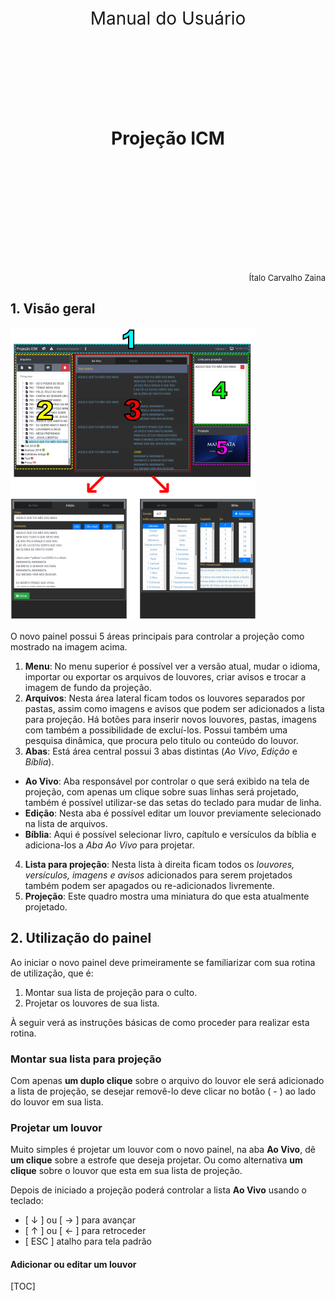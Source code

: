 <div style="text-align: center; font-size: 28px;">

Manual do Usuário

<br>

<br>

<br>

<strong>Projeção ICM</strong>

<br>

<br>

<br>

<br>

<br>

</div>

<div style="text-align: right; font-size: 13px;">Ítalo Carvalho Zaina</div>

<div style="page-break-after: always;"></div>

## 1. Visão geral

![](assets/img/visao_geral.png)

O novo painel possui 5 áreas principais para controlar a projeção como mostrado na imagem acima.

1. __Menu__: No menu superior é possível ver a versão atual, mudar o idioma, importar ou exportar os arquivos de louvores, criar avisos e trocar a imagem de fundo da projeção.
2. __Arquivos__: Nesta área lateral ficam todos os louvores separados por pastas, assim como imagens e avisos que podem ser adicionados a lista para projeção. Há botões para inserir novos louvores, pastas, imagens com também a possibilidade de excluí-los. Possui também uma pesquisa dinâmica, que procura pelo titulo ou conteúdo do louvor.
3. __Abas__: Está área central possui 3 abas distintas (_Ao Vivo_, _Edição_ e _Bíblia_).
  * __Ao Vivo__: Aba responsável por controlar o que será exibido na tela de projeção, com apenas um clique sobre suas linhas será projetado, também é possível utilizar-se das setas do teclado para mudar de linha.
  * __Edição__: Nesta aba é possível editar um louvor previamente selecionado na lista de arquivos.
  * __Bíblia__: Aqui é possível selecionar livro, capítulo e versículos da bíblia e adiciona-los a _Aba Ao Vivo_ para projetar.
4. __Lista para projeção__: Nesta lista à direita ficam todos os _louvores, versículos, imagens e avisos_ adicionados para serem projetados também podem ser apagados ou re-adicionados livremente.
5. __Projeção__: Este quadro mostra uma miniatura do que esta atualmente projetado.

<div style="page-break-after: always;"></div>

## 2. Utilização do painel

Ao iniciar o novo painel deve primeiramente se familiarizar com sua rotina de utilização, que é: 

1. Montar sua lista de projeção para o culto.
2. Projetar os louvores de sua lista.

À seguir verá as instruções básicas de como proceder para realizar esta rotina.

### Montar sua lista para projeção

Com apenas __um duplo clique__ sobre o arquivo do louvor ele será adicionado a lista de projeção, se desejar removê-lo deve clicar no botão ( - ) ao lado do louvor em sua lista.

### Projetar um louvor

Muito simples é projetar um louvor com o novo painel, na aba __Ao Vivo__, dê __um clique__ sobre a estrofe que deseja projetar. Ou como alternativa __um clique__ sobre o louvor que esta em sua lista de projeção.

Depois de iniciado a projeção poderá controlar a lista __Ao Vivo__ usando o teclado:

* [ ↓ ] ou [ → ] para avançar
* [ ↑ ] ou [ ← ] para retroceder
* [ ESC ] atalho para tela padrão

#### Adicionar ou editar um louvor


[TOC]


